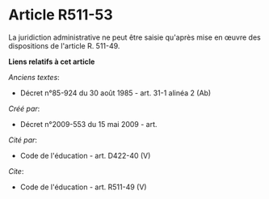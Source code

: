 # Article R511-53

La juridiction administrative ne peut être saisie qu'après mise en œuvre des dispositions de l'article R. 511-49.

**Liens relatifs à cet article**

_Anciens textes_:

  - Décret n°85-924 du 30 août 1985 - art. 31-1 alinéa 2 (Ab)

_Créé par_:

  - Décret n°2009-553 du 15 mai 2009 - art.

_Cité par_:

  - Code de l'éducation - art. D422-40 (V)

_Cite_:

  - Code de l'éducation - art. R511-49 (V)
